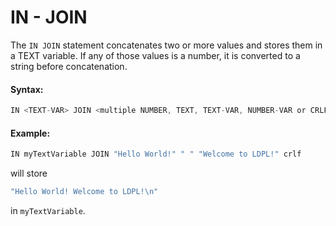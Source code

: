 # IN - JOIN

The `IN JOIN` statement concatenates two or more values and stores them in a TEXT variable. If any of those values is a number, it is converted to a string before concatenation.

#### Syntax:

```c
IN <TEXT-VAR> JOIN <multiple NUMBER, TEXT, TEXT-VAR, NUMBER-VAR or CRLF>
```

#### Example:

```c
IN myTextVariable JOIN "Hello World!" " " "Welcome to LDPL!" crlf
```

will store

```c
"Hello World! Welcome to LDPL!\n"
```

in `myTextVariable`.

